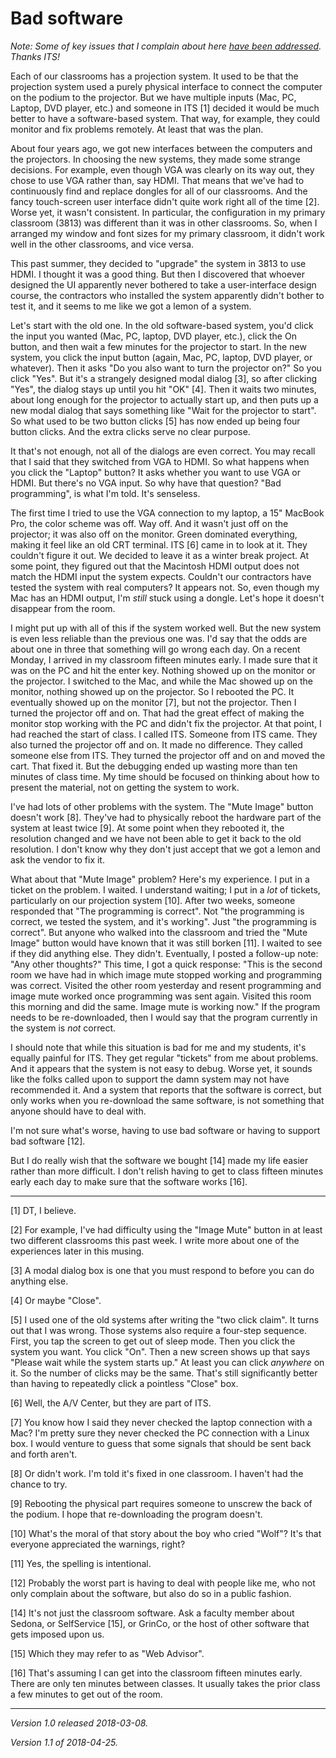Bad software
============

*Note: Some of key issues that I complain about here [have been
addressed](better-classroom-software).  Thanks ITS!*

Each of our classrooms has a projection system.  It used to be that the
projection system used a purely physical interface to connect the computer
on the podium to the projector.  But we have multiple inputs (Mac, PC,
Laptop, DVD player, etc.) and someone in ITS [1] decided it would be
much better to have a software-based system.  That way, for example,
they could monitor and fix problems remotely.  At least that was the plan.

About four years ago, we got new interfaces between the computers and
the projectors.  In choosing the new systems, they made some strange
decisions.  For example, even though VGA was clearly on its way out,
they chose to use VGA rather than, say HDMI.  That means that we've
had to continuously find and replace dongles for all of our classrooms.
And the fancy touch-screen user interface didn't quite work right all
of the time [2].  Worse yet, it wasn't consistent.  In particular,
the configuration in my primary classroom (3813) was different than it
was in other classrooms.  So, when I arranged my window and font sizes
for my primary classroom, it didn't work well in the other classrooms,
and vice versa.

This past summer, they decided to "upgrade" the system in 3813 to use
HDMI.  I thought it was a good thing.  But then I discovered that whoever
designed the UI apparently never bothered to take a user-interface design
course, the contractors who installed the system apparently didn't bother
to test it, and it seems to me like we got a lemon of a system.

Let's start with the old one.  In the old software-based system, you'd
click the input you wanted (Mac, PC, laptop, DVD player, etc.), click
the On button, and then wait a few minutes for the projector to start.
In the new system, you click the input button (again, Mac, PC, laptop,
DVD player, or whatever).  Then it asks "Do you also want to turn the
projector on?"  So you click "Yes".  But it's a strangely designed
modal dialog [3], so after clicking "Yes", the dialog stays up until
you hit "OK" [4].  Then it waits two minutes, about long enough for the
projector to actually start up, and then puts up a new modal dialog that
says something like "Wait for the projector to start".  So what used
to be two button clicks [5] has now ended up being four button clicks.
And the extra clicks serve no clear purpose.

It that's not enough, not all of the dialogs are even correct.  You may
recall that I said that they switched from VGA to HDMI.  So what happens
when you click the "Laptop" button?  It asks whether you want to use VGA
or HDMI.  But there's no VGA input.  So why have that question?  "Bad
programming", is what I'm told.  It's senseless.

The first time I tried to use the VGA connection to my laptop, a 15"
MacBook Pro, the color scheme was off.  Way off.  And it wasn't just
off on the projector; it was also off on the monitor.  Green dominated
everything, making it feel like an old CRT terminal.  ITS [6] came in
to look at it.  They couldn't figure it out.  We decided to leave it
as a winter break project.  At some point, they figured out that the
Macintosh HDMI output does not match the HDMI input the system expects.
Couldn't our contractors have tested the system with real computers?
It appears not.  So, even though my Mac has an HDMI output, I'm *still*
stuck using a dongle.  Let's hope it doesn't disappear from the room.

I might put up with all of this if the system worked well.  But the
new system is even less reliable than the previous one was.  I'd say that
the odds are about one in three that something will go wrong each day.
On a recent Monday, I arrived in my classroom fifteen minutes early.
I made sure that it was on the PC and hit the enter key.  Nothing showed
up on the monitor or the projector.  I switched to the Mac, and while
the Mac showed up on the monitor, nothing showed up on the projector.
So I rebooted the PC.  It eventually showed up on the monitor [7], but not
the projector.    Then I turned the projector off and on.  That had the
great effect of making the monitor stop working with the PC and didn't
fix the projector.  At that point, I had reached the start of class.
I called ITS.  Someone from ITS came.  They also turned the projector
off and on.  It made no difference.  They called someone else from ITS.
They turned the projector off and on and moved the cart.  That fixed it.
But the debugging ended up wasting more than ten minutes of class time.
My time should be focused on thinking about how to present the material,
not on getting the system to work.

I've had lots of other problems with the system.  The "Mute Image" button
doesn't work [8].  They've had to physically reboot the hardware part
of the system at least twice [9].  At some point when they rebooted it,
the resolution changed and we have not been able to get it back to the
old resolution.  I don't know why they don't just accept that we got a
lemon and ask the vendor to fix it.

What about that "Mute Image" problem?  Here's my experience.  I put
in a ticket on the problem.  I waited.  I understand waiting; I put in
a *lot* of tickets, particularly on our projection system [10].  After two
weeks, someone responded that "The programming is correct".  Not "the
programming is correct, we tested the system, and it's working".
Just "the programming is correct".  But anyone who walked into the
classroom and tried the "Mute Image" button would have known that
it was still borken [11].  I waited to see if they did anything else.
They didn't.  Eventually, I posted a follow-up note: "Any other thoughts?"
This time, I got a quick response: "This is the second room we have had
in which image mute stopped working and programming was correct. Visited
the other room yesterday and resent programming and image mute worked
once programming was sent again. Visited this room this morning and
did the same. Image mute is working now."  If the program needs to be
re-downloaded, then I would say that the program currently in the system
is *not* correct.

I should note that while this situation is bad for me and my students,
it's equally painful for ITS.  They get regular "tickets" from me about
problems.  And it appears that the system is not easy to debug.  Worse
yet, it sounds like the folks called upon to support the damn system
may not have recommended it.    And a system that reports that the software
is correct, but only works when you re-download the same software, is not
something that anyone should have to deal with.

I'm not sure what's worse, having to use bad software or having to
support bad software [12].

But I do really wish that the software we bought [14] made my life easier
rather than more difficult.  I don't relish having to get to class fifteen
minutes early each day to make sure that the software works [16].

---

[1] DT, I believe.

[2] For example, I've had difficulty using the "Image Mute" button in
at least two different classrooms this past week.  I write more about
one of the experiences later in this musing.

[3] A modal dialog box is one that you must respond to before you can
do anything else.

[4] Or maybe "Close".

[5] I used one of the old systems after writing the "two click claim".
It turns out that I was wrong.  Those systems also require a four-step
sequence.  First, you tap the screen to get out of sleep mode.  Then you
click the system you want.  You click "On".  Then a new screen shows
up that says "Please wait while the system starts up."  At least you
can click *anywhere* on it.  So the number of clicks may be the same.
That's still significantly better than having to repeatedly click a 
pointless "Close" box.

[6] Well, the A/V Center, but they are part of ITS.

[7] You know how I said they never checked the laptop connection with
a Mac?  I'm pretty sure they never checked the PC connection with a
Linux box.  I would venture to guess that some signals that should be
sent back and forth aren't.

[8] Or didn't work. I'm told it's fixed in one classroom.  I haven't had
the chance to try.

[9] Rebooting the physical part requires someone to unscrew the back of
the podium.  I hope that re-downloading the program doesn't.

[10] What's the moral of that story about the boy who cried "Wolf"?  It's
that everyone appreciated the warnings, right?

[11] Yes, the spelling is intentional.

[12] Probably the worst part is having to deal with people like me, who
not only complain about the software, but also do so in a public fashion.

[14] It's not just the classroom software.  Ask a faculty member about
Sedona, or SelfService [15], or GrinCo, or the host of other software
that gets imposed upon us.

[15] Which they may refer to as "Web Advisor".

[16] That's assuming I can get into the classroom fifteen minutes early.
There are only ten minutes between classes.  It usually takes the prior
class a few minutes to get out of the room.

---

*Version 1.0 released 2018-03-08.*

*Version 1.1 of 2018-04-25.*
